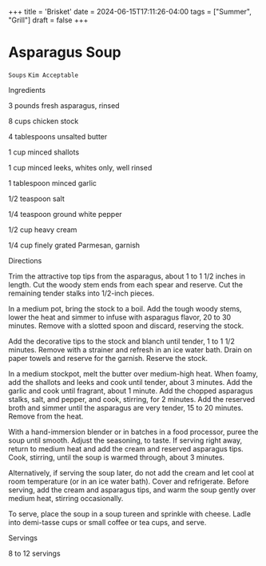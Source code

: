 +++
title = 'Brisket'
date = 2024-06-15T17:11:26-04:00
tags = ["Summer", "Grill"]
draft = false
+++
# Asparagus Soup

`Soups` `Kim Acceptable`

 

  Ingredients  

  3 pounds fresh asparagus, rinsed

8 cups chicken stock

4 tablespoons unsalted butter

1 cup minced shallots

1 cup minced leeks, whites only, well rinsed

1 tablespoon minced garlic

1/2 teaspoon salt

1/4 teaspoon ground white pepper

1/2 cup heavy cream

1/4 cup finely grated Parmesan, garnish

  

   Directions  

  Trim the attractive top tips from the asparagus, about 1 to 1 1/2 inches in length. Cut the woody stem ends from each spear and reserve. Cut the remaining tender stalks into 1/2-inch pieces.

In a medium pot, bring the stock to a boil. Add the tough woody stems, lower the heat and simmer to infuse with asparagus flavor, 20 to 30 minutes. Remove with a slotted spoon and discard, reserving the stock.

Add the decorative tips to the stock and blanch until tender, 1 to 1 1/2 minutes. Remove with a strainer and refresh in an ice water bath. Drain on paper towels and reserve for the garnish. Reserve the stock.

In a medium stockpot, melt the butter over medium-high heat. When foamy, add the shallots and leeks and cook until tender, about 3 minutes. Add the garlic and cook until fragrant, about 1 minute. Add the chopped asparagus stalks, salt, and pepper, and cook, stirring, for 2 minutes. Add the reserved broth and simmer until the asparagus are very tender, 15 to 20 minutes. Remove from the heat.

With a hand-immersion blender or in batches in a food processor, puree the soup until smooth. Adjust the seasoning, to taste. If serving right away, return to medium heat and add the cream and reserved asparagus tips. Cook, stirring, until the soup is warmed through, about 3 minutes.

Alternatively, if serving the soup later, do not add the cream and let cool at room temperature (or in an ice water bath). Cover and refrigerate. Before serving, add the cream and asparagus tips, and warm the soup gently over medium heat, stirring occasionally.

To serve, place the soup in a soup tureen and sprinkle with cheese. Ladle into demi-tasse cups or small coffee or tea cups, and serve.

  

   Servings  

  8 to 12 servings  

 
